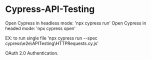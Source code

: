 # Cypress-API-Testing

Open Cypress in headless mode: 'npx cypress run'
Open Cypress in headed mode: 'npx cypress open'
 
EX: to run single file 'npx cypress run --spec cypress\e2e\APITesting\HTTPRequests.cy.js'

OAuth 2.0 Authentication.